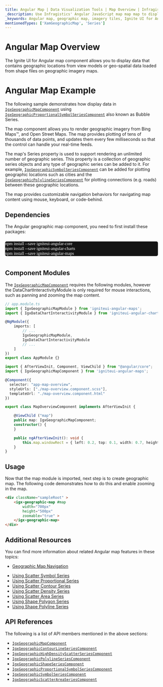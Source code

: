 ```yaml
---
title: Angular Map | Data Visualization Tools | Map Overview | Infragistics
_description: Use Infragistics' Angular JavaScript map map map to display data that contains geographic locations from view models or geo-spatial data loaded from shape files on geographic imagery maps. View the Ignite UI for Angular map demos!
_keywords: Angular map, geographic map, imagery tiles, Ignite UI for Angular, Infragistics
mentionedTypes: ['XamGeographicMap', 'Series']
---
```


# Angular Map Overview

The Ignite UI for Angular map component allows you to display data that contains geographic locations from view models or geo-spatial data loaded from shape files on geographic imagery maps.

# Angular Map Example

The following sample demonstrates how display data in [`IgxGeographicMapComponent`]({environment:dvApiBaseUrl}/products/ignite-ui-angular/api/docs/typescript/latest/classes/igxgeographicmapcomponent.html) using [`IgxGeographicProportionalSymbolSeriesComponent`]({environment:dvApiBaseUrl}/products/ignite-ui-angular/api/docs/typescript/latest/classes/igxgeographicproportionalsymbolseriescomponent.html) also known as Bubble Series.

<code-view style="height: 500px" alt="Angular geo map type scatter bubble series"
           data-demos-base-url="{environment:dvDemosBaseUrl}"
                    iframe-src="{environment:dvDemosBaseUrl}/maps/geo-map/type-scatter-bubble-series"
                                                 github-src="maps/geo-map/type-scatter-bubble-series">
</code-view>


<div class="divider--half"></div>

The map component allows you to render geographic imagery from Bing Maps™, and Open Street Maps. The map provides plotting of tens of thousands of data points, and updates them every few milliseconds so that the control can handle your real-time feeds.

The map's Series property is used to support rendering an unlimited number of geographic series. This property is a collection of geographic series objects and any type of geographic series can be added to it. For example, [`IgxGeographicSymbolSeriesComponent`]({environment:dvApiBaseUrl}/products/ignite-ui-angular/api/docs/typescript/latest/classes/igxgeographicsymbolseriescomponent.html) can be added for plotting geographic locations such as cities and the [`IgxGeographicPolylineSeriesComponent`]({environment:dvApiBaseUrl}/products/ignite-ui-angular/api/docs/typescript/latest/classes/igxgeographicpolylineseriescomponent.html) for plotting connections (e.g. roads) between these geographic locations.

The map provides customizable navigation behaviors for navigating map content using mouse, keyboard, or code-behind.

<!-- Angular, React, WebComponents -->

## Dependencies

The Angular geographic map component, you need to first install these packages:

<pre style="background:#141414;color:white;display:inline-block;padding:16x;margin-top:10px;font-family:'Consolas';border-radius:5px;width:100%">
npm install --save igniteui-angular-core
npm install --save igniteui-angular-charts
npm install --save igniteui-angular-maps
</pre>

<!-- end: Angular, React, WebComponents -->

## Component Modules

The [`IgxGeographicMapComponent`]({environment:dvApiBaseUrl}/products/ignite-ui-angular/api/docs/typescript/latest/classes/igxgeographicmapcomponent.html) requires the following modules, however the DataChartInteractivityModule is only required for mouse interactions, such as panning and zooming the map content.

```ts
// app.module.ts
import { IgxGeographicMapModule } from 'igniteui-angular-maps';
import { IgxDataChartInteractivityModule } from 'igniteui-angular-charts';

@NgModule({
    imports: [
        // ...
        IgxGeographicMapModule,
		IgxDataChartInteractivityModule
        // ...
    ]
})
export class AppModule {}
```

```ts
import { AfterViewInit, Component, ViewChild } from "@angular/core";
import { IgxGeographicMapComponent } from 'igniteui-angular-maps';

@Component({
  selector: "app-map-overview",
  styleUrls: ["./map-overview.component.scss"],
  templateUrl: "./map-overview.component.html"
})

export class MapOverviewComponent implements AfterViewInit {

    @ViewChild ("map")
    public map: IgxGeographicMapComponent;
    constructor() {
    }

    public ngAfterViewInit(): void {
        this.map.windowRect = { left: 0.2, top: 0.1, width: 0.7, height: 0.7 };
    }
}
```

<div class="divider--half"></div>

## Usage

Now that the map module is imported, next step is to create geographic map. The following code demonstrates how to do this and enable zooming in the map.

```html
<div className="sampleRoot" >
    <igx-geographic-map #map
        width="700px"
        height="500px"
        zoomable="true" >
    </igx-geographic-map>
</div>
```

<div class="divider--half"></div>

## Additional Resources

You can find more information about related Angular map features in these topics:

*   [Geographic Map Navigation](geo-map-navigation.md)

<!-- - [Geographic Map Imagery](geo-map-display-imagery-types.md) -->

*   [Using Scatter Symbol Series](geo-map-type-scatter-symbol-series.md)
*   [Using Scatter Proportional Series](geo-map-type-scatter-bubble-series.md)
*   [Using Scatter Contour Series](geo-map-type-scatter-contour-series.md)
*   [Using Scatter Density Series](geo-map-type-scatter-density-series.md)
*   [Using Scatter Area Series](geo-map-type-scatter-area-series.md)
*   [Using Shape Polygon Series](geo-map-type-shape-polygon-series.md)
*   [Using Shape Polyline Series](geo-map-type-shape-polyline-series.md)

## API References

The following is a list of API members mentioned in the above sections:

*   [`IgxGeographicMapComponent`]({environment:dvApiBaseUrl}/products/ignite-ui-angular/api/docs/typescript/latest/classes/igxgeographicmapcomponent.html)
*   [`IgxGeographicContourLineSeriesComponent`]({environment:dvApiBaseUrl}/products/ignite-ui-angular/api/docs/typescript/latest/classes/igxgeographiccontourlineseriescomponent.html)
*   [`IgxGeographicHighDensityScatterSeriesComponent`]({environment:dvApiBaseUrl}/products/ignite-ui-angular/api/docs/typescript/latest/classes/igxgeographichighdensityscatterseriescomponent.html)
*   [`IgxGeographicPolylineSeriesComponent`]({environment:dvApiBaseUrl}/products/ignite-ui-angular/api/docs/typescript/latest/classes/igxgeographicpolylineseriescomponent.html)
*   [`IgxGeographicShapeSeriesComponent`]({environment:dvApiBaseUrl}/products/ignite-ui-angular/api/docs/typescript/latest/classes/igxgeographicshapeseriescomponent.html)
*   [`IgxGeographicProportionalSymbolSeriesComponent`]({environment:dvApiBaseUrl}/products/ignite-ui-angular/api/docs/typescript/latest/classes/igxgeographicproportionalsymbolseriescomponent.html)
*   [`IgxGeographicSymbolSeriesComponent`]({environment:dvApiBaseUrl}/products/ignite-ui-angular/api/docs/typescript/latest/classes/igxgeographicsymbolseriescomponent.html)
*   [`IgxGeographicScatterAreaSeriesComponent`]({environment:dvApiBaseUrl}/products/ignite-ui-angular/api/docs/typescript/latest/classes/igxgeographicscatterareaseriescomponent.html)
